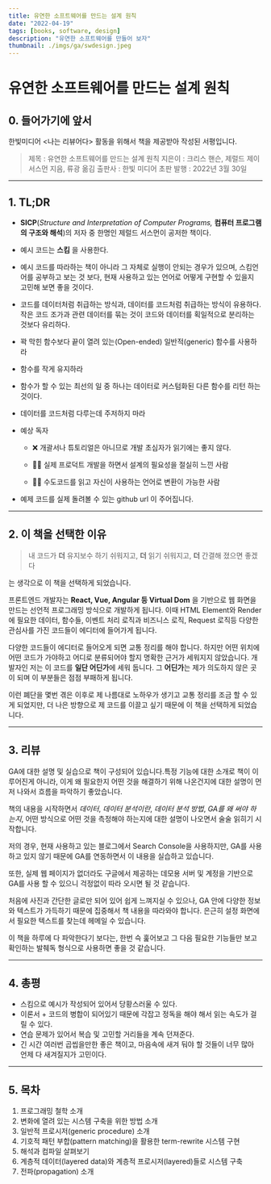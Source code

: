 ```yaml
---
title: 유연한 소프트웨어를 만드는 설계 원칙
date: "2022-04-19"
tags: [books, software, design]
description: "유연한 소프트웨어를 만들어 보자"
thumbnail: ./imgs/ga/swdesign.jpeg
---
```


# 유연한 소프트웨어를 만드는 설계 원칙

## 0. 들어가기에 앞서

한빛미디어 <나는 리뷰어다> 활동을 위해서 책을 제공받아 작성된 서평입니다.

> 제목 : 유연한 소프트웨어를 만드는 설계 원칙
지은이 : 크리스 핸슨, 제럴드 제이 서스먼 지음, 류광 옮김
출판사 : 한빛 미디어
초판 발행 : 2022년 3월 30일
> 

---

## 1. TL;DR

- **SICP**(*Structure and Interpretation of Computer Programs,* **컴퓨터 프로그램의 구조와 해석**)의 저자 중 한명인 제럴드 서스먼이 공저한 책이다.
- 예시 코드는 **스킴** 을 사용한다.
- 예시 코드를 따라하는 책이 아니라 그 자체로 실행이 안되는 경우가 있으며, 스킴언어를 공부하고 보는 것 보다, 현재 사용하고 있는 언어로 어떻게 구현할 수 있을지 고민해 보면 좋을 것이다.
- 코드를 데이터처럼 취급하는 방식과, 데이터를 코드처럼 취급하는 방식이 유용하다. 작은 코드 조가과 관련 데이터를 묶는 것이 코드와 데이터를 획일적으로 분리하는 것보다 유리하다.
- 꽉 막힌 함수보다 끝이 열려 있는(Open-ended) 일반적(generic) 함수를 사용하라
- 함수를 작게 유지하라
- 함수가 할 수 있는 최선의 일 중 하나는 데이터로 커스텀화된 다른 함수를 리턴 하는 것이다.
- 데이터를 코드처럼 다루는데 주저하지 마라

- 예상 독자
    - ❌ 개괄서나 튜토리얼은 아니므로 개발 초심자가 읽기에는 좋지 않다. 

    - 🙆‍♂️ 실제 프로덕트 개발을 하면서 설계의 필요성을 절실히 느낀 사람 

    - 🙆‍♂️ 수도코드를 읽고 자신이 사용하는 언어로 변환이 가능한 사람
    
- 예제 코드를 실제 돌려볼 수 있는 github url 이 주어집니다.

---

## 2. 이 책을 선택한 이유

> 내 코드가 **더** 유지보수 하기 쉬워지고, **더** 읽기 쉬워지고, **더** 간결해 졌으면 좋겠다
> 

는 생각으로 이 책을 선택하게 되었습니다.

프론트엔드 개발자는 **React, Vue, Angular 등 Virtual Dom** 을 기반으로 웹 화면을 만드는 선언적 프로그래밍 방식으로 개발하게 됩니다. 이때 HTML Element와  Render에 필요한 데이터, 함수들, 이벤트 처리 로직과 비즈니스 로직, Request 로직등 다양한 관심사를 가진 코드들이 에디터에 들어가게 됩니다. 

다양한 코드들이 에디터로 들어오게 되면 교통 정리를 해야 합니다. 하지만 어떤 위치에 어떤 코드가 가야하고 어디로 분류되어야 할지 명확한 근거가 세워지지 않았습니다. 개발자인 저는 이 코드를 **일단 어딘가**에 세워 둡니다. 그 **어딘가**는 제가 의도하지 않은 곳이 되며 이 부분들은 점점 부패하게 됩니다.

이런 폐단을 몇번 겪은 이후로 제 나름대로 노하우가 생기고 교통 정리를 조금 할 수 있게 되었지만, 더 나은 방향으로 제 코드를 이끌고 싶기 때문에 이 책을 선택하게 되었습니다.

---

## 3. 리뷰

GA에 대한 설명 및 실습으로 책이 구성되어 있습니다.특정 기능에 대한 소개로 책이 이루어진게 아니라, 이게 왜 필요한지 어떤 것을 해결하기 위해 나온건지에 대한 설명이 먼저 나와서 흐름을 파악하기 좋았습니다.

책의 내용을 시작하면서 *데이터*, *데이터 분석이란*, *데이터 분석 방법*, *GA를 왜 써야 하는지*, 어떤 방식으로 어떤 것을 측정해야 하는지에 대한 설명이 나오면서 술술 읽히기 시작합니다.

저의 경우, 현재 사용하고 있는 블로그에서 Search Console을 사용하지만, GA를 사용하고 있지 않기 때문에 GA를 연동하면서 이 내용을 실습하고 있습니다.

또한, 실제 웹 페이지가 없더라도 구글에서 제공하는 데모용 서버 및 계정을 기반으로 GA를 사용 할 수 있으니 걱정없이 따라 오시면 될 것 같습니다.

처음에 사진과 간단한 글로만 되어 있어 쉽게 느껴지실 수 있으나, GA 안에 다양한 정보와 텍스트가 가득하기 때문에 집중해서 책 내용을 따라와야 합니다. 은근히 설정 화면에서 필요한 텍스트를 찾는데 헤메일 수 있습니다.

이 책을 하루에 다 파악한다기 보다는, 한번 슥 훑어보고 그 다음 필요한 기능들만 보고 확인하는 발췌독 형식으로 사용하면 좋을 것 같습니다.

---

## 4. 총평

- 스킴으로 예시가 작성되어 있어서 당황스러울 수 있다.
- 이론서 + 코드의 병합이 되어있기 때문에 각잡고 정독을 해야 해서 읽는 속도가 걸릴 수 있다.
- 연습 문제가 있어서 복습 및 고민할 거리들을 계속 던져준다.
- 긴 시간 여러번 곱씹을만한 좋은 책이고, 마음속에 새겨 둬야 할 것들이 너무 많아 언제 다 새겨질지가 고민이다.

---

## 5. 목차 


1. 프로그래밍 철학 소개
2. 변화에 열려 있는 시스템 구축을 위한 방법 소개
3. 일반적 프로시저(generic procedure) 소개
4. 기호적 패턴 부합(pattern matching)을 활용한 term-rewrite 시스템 구현
5. 해석과 컴파일 살펴보기
6. 계층적 데이터(layered data)와 계층적 프로시저(layered)들로 시스템 구축
7. 전파(propagation) 소개